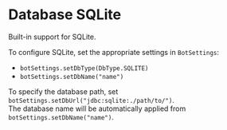 # Database SQLite

Built-in support for SQLite.

To configure SQLite, set the appropriate settings in `BotSettings`:

- `botSettings.setDbType(DbType.SQLITE)`
- `botSettings.setDbName("name")`

To specify the database path, set `botSettings.setDbUrl("jdbc:sqlite:./path/to/")`.  
The database name will be automatically applied from `botSettings.setDbName("name")`.